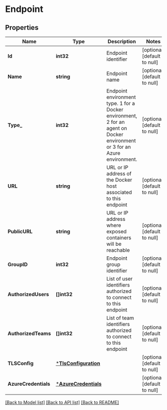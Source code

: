 # Endpoint

## Properties
Name | Type | Description | Notes
------------ | ------------- | ------------- | -------------
**Id** | **int32** | Endpoint identifier | [optional] [default to null]
**Name** | **string** | Endpoint name | [optional] [default to null]
**Type_** | **int32** | Endpoint environment type. 1 for a Docker environment, 2 for an agent on Docker environment or 3 for an Azure environment. | [optional] [default to null]
**URL** | **string** | URL or IP address of the Docker host associated to this endpoint | [optional] [default to null]
**PublicURL** | **string** | URL or IP address where exposed containers will be reachable | [optional] [default to null]
**GroupID** | **int32** | Endpoint group identifier | [optional] [default to null]
**AuthorizedUsers** | **[]int32** | List of user identifiers authorized to connect to this endpoint | [optional] [default to null]
**AuthorizedTeams** | **[]int32** | List of team identifiers authorized to connect to this endpoint | [optional] [default to null]
**TLSConfig** | [***TlsConfiguration**](TLSConfiguration.md) |  | [optional] [default to null]
**AzureCredentials** | [***AzureCredentials**](AzureCredentials.md) |  | [optional] [default to null]

[[Back to Model list]](../README.md#documentation-for-models) [[Back to API list]](../README.md#documentation-for-api-endpoints) [[Back to README]](../README.md)



